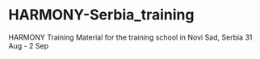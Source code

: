 # HARMONY-Serbia_training
HARMONY Training Material for the training school in Novi Sad, Serbia 31 Aug - 2 Sep 
